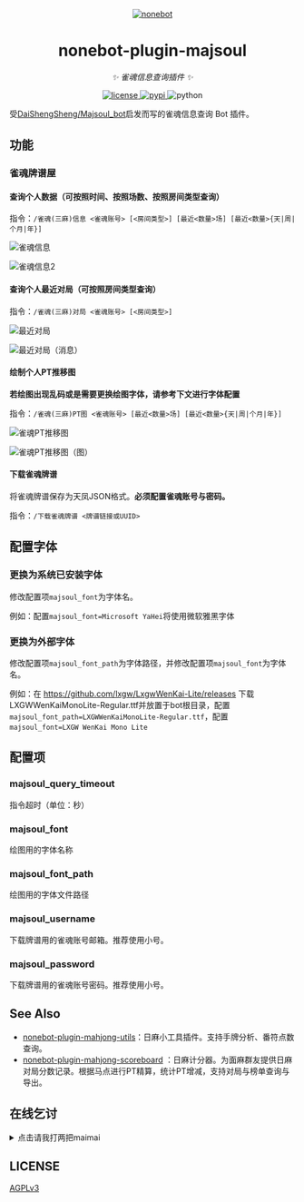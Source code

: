 <!-- markdownlint-disable MD033 MD036 MD041 -->

<p align="center">
  <a href="https://v2.nonebot.dev/"><img src="https://v2.nonebot.dev/logo.png" width="200" height="200" alt="nonebot"></a>
</p>

<div align="center">

nonebot-plugin-majsoul
============

_✨ 雀魂信息查询插件 ✨_

</div>


<p align="center">
  <a href="https://raw.githubusercontent.com/ssttkkl/nonebot-plugin-majsoul/master/LICENSE">
    <img src="https://img.shields.io/github/license/ssttkkl/nonebot-plugin-majsoul.svg" alt="license">
  </a>
  <a href="https://pypi.python.org/pypi/nonebot-plugin-majsoul">
    <img src="https://img.shields.io/pypi/v/nonebot-plugin-majsoul.svg" alt="pypi">
  </a>
  <img src="https://img.shields.io/badge/python-3.9+-blue.svg" alt="python">
</p>

受[DaiShengSheng/Majsoul_bot](https://github.com/DaiShengSheng/Majsoul_bot)启发而写的雀魂信息查询 Bot 插件。

## 功能

### 雀魂牌谱屋

#### 查询个人数据（可按照时间、按照场数、按照房间类型查询）

指令：`/雀魂(三麻)信息 <雀魂账号> [<房间类型>] [最近<数量>场] [最近<数量>{天|周|个月|年}]`

![雀魂信息](img/majsoul_info.png)

![雀魂信息2](img/majsoul_info_2.png)

#### 查询个人最近对局（可按照房间类型查询）

指令：`/雀魂(三麻)对局 <雀魂账号> [<房间类型>]`

![最近对局](img/records.png)

![最近对局（消息）](img/records_forward.png)

#### 绘制个人PT推移图

**若绘图出现乱码或是需要更换绘图字体，请参考下文进行字体配置**

指令：`/雀魂(三麻)PT图 <雀魂账号> [最近<数量>场] [最近<数量>{天|周|个月|年}]`

![雀魂PT推移图](img/pt_plot.png)

![雀魂PT推移图（图）](img/pt_plot_img.png)

#### 下载雀魂牌谱

将雀魂牌谱保存为天凤JSON格式。**必须配置雀魂账号与密码。**

指令：`/下载雀魂牌谱 <牌谱链接或UUID>`

## 配置字体

### 更换为系统已安装字体

修改配置项`majsoul_font`为字体名。

例如：配置`majsoul_font=Microsoft YaHei`将使用微软雅黑字体

### 更换为外部字体

修改配置项`majsoul_font_path`为字体路径，并修改配置项`majsoul_font`为字体名。

例如：在 https://github.com/lxgw/LxgwWenKai-Lite/releases 下载LXGWWenKaiMonoLite-Regular.ttf并放置于bot根目录，配置`majsoul_font_path=LXGWWenKaiMonoLite-Regular.ttf`，配置`majsoul_font=LXGW WenKai Mono Lite`

## 配置项

### majsoul_query_timeout

指令超时（单位：秒）

### majsoul_font

绘图用的字体名称

### majsoul_font_path

绘图用的字体文件路径

### majsoul_username

下载牌谱用的雀魂账号邮箱。推荐使用小号。

### majsoul_password

下载牌谱用的雀魂账号密码。推荐使用小号。

## See Also

- [nonebot-plugin-mahjong-utils](https://github.com/ssttkkl/nonebot-plugin-mahjong-utils)：日麻小工具插件。支持手牌分析、番符点数查询。
- [nonebot-plugin-mahjong-scoreboard](https://github.com/ssttkkl/nonebot-plugin-mahjong-scoreboard)
  ：日麻计分器。为面麻群友提供日麻对局分数记录。根据马点进行PT精算，统计PT增减，支持对局与榜单查询与导出。

## 在线乞讨

<details><summary>点击请我打两把maimai</summary>

![](https://github.com/ssttkkl/ssttkkl/blob/main/afdian-ssttkkl.jfif)

</details>

## LICENSE

[AGPLv3](https://raw.githubusercontent.com/ssttkkl/nonebot-plugin-majsoul/master/LICENSE)
